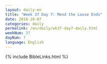 ```yaml
---
layout: daily-en
title: "Week 37 Day 7: Mend the Loose Ends"
date: 2018-10-07 
categories: daily
permalink: /en/daily/wk37-day7-daily.html
weekNum: 37
dayNum: 7
language: English
---
```


{% include BibleLinks.html %} 
